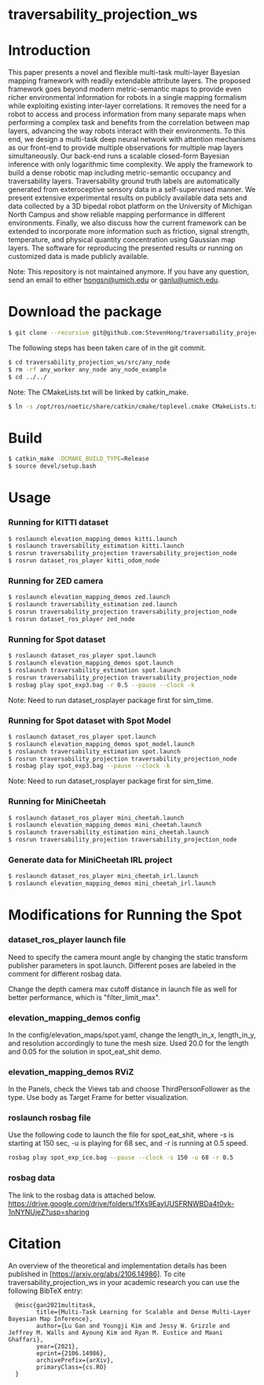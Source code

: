 traversability_projection_ws
========

Introduction
========
This paper presents a novel and flexible multi-task multi-layer Bayesian mapping framework with readily extendable attribute layers. The proposed framework goes beyond modern metric-semantic maps to provide even richer environmental information for robots in a single mapping formalism while exploiting existing inter-layer correlations. It removes the need for a robot to access and process information from many separate maps when performing a complex task and benefits from the correlation between map layers, advancing the way robots interact with their environments. To this end, we design a multi-task deep neural network with attention mechanisms as our front-end to provide multiple observations for multiple map layers simultaneously. Our back-end runs a scalable closed-form Bayesian inference with only logarithmic time complexity. We apply the framework to build a dense robotic map including metric-semantic occupancy and traversability layers. Traversability ground truth labels are automatically generated from exteroceptive sensory data in a self-supervised manner. We present extensive experimental results on publicly available data sets and data collected by a 3D bipedal robot platform on the University of Michigan North Campus and show reliable mapping performance in different environments. Finally, we also discuss how the current framework can be extended to incorporate more information such as friction, signal strength, temperature, and physical quantity concentration using Gaussian map layers. The software for reproducing the presented results or running on customized data is made publicly available.

Note: This repository is not maintained anymore. If you have any question, send an email to either hongsn@umich.edu or ganlu@umich.edu.

Download the package
========
```bash
$ git clone --recursive git@github.com:StevenHong/traversability_projection_ws.git
```

The following steps has been taken care of in the git commit.
```bash
$ cd traversability_projection_ws/src/any_node
$ rm -rf any_worker any_node any_node_example
$ cd ../../
```

Note: The CMakeLists.txt will be linked by catkin_make.
```bash
$ ln -s /opt/ros/noetic/share/catkin/cmake/toplevel.cmake CMakeLists.txt
```

Build
========
```bash
$ catkin_make -DCMAKE_BUILD_TYPE=Release
$ source devel/setup.bash
```

Usage
========
### Running for KITTI dataset
```bash
$ roslaunch elevation_mapping_demos kitti.launch
$ roslaunch traversability_estimation kitti.launch
$ rosrun traversability_projection traversability_projection_node
$ rosrun dataset_ros_player kitti_odom_node
```

### Running for ZED camera
```bash
$ roslaunch elevation_mapping_demos zed.launch
$ roslaunch traversability_estimation zed.launch
$ rosrun traversability_projection traversability_projection_node
$ rosrun dataset_ros_player zed_node
```

### Running for Spot dataset
```bash
$ roslaunch dataset_ros_player spot.launch
$ roslaunch elevation_mapping_demos spot.launch
$ roslaunch traversability_estimation spot.launch
$ rosrun traversability_projection traversability_projection_node
$ rosbag play spot_exp3.bag -r 0.5 --pause --clock -k
```
Note: Need to run dataset_rosplayer package first for sim_time.

### Running for Spot dataset with Spot Model
```bash
$ roslaunch dataset_ros_player spot.launch
$ roslaunch elevation_mapping_demos spot_model.launch
$ roslaunch traversability_estimation spot.launch
$ rosrun traversability_projection traversability_projection_node
$ rosbag play spot_exp3.bag --pause --clock -k
```
Note: Need to run dataset_rosplayer package first for sim_time.

### Running for MiniCheetah
```bash
$ roslaunch dataset_ros_player mini_cheetah.launch
$ roslaunch elevation_mapping_demos mini_cheetah.launch
$ roslaunch traversability_estimation mini_cheetah.launch
$ rosrun traversability_projection traversability_projection_node
```

### Generate data for MiniCheetah IRL project
```bash
$ roslaunch dataset_ros_player mini_cheetah_irl.launch
$ roslaunch elevation_mapping_demos mini_cheetah_irl.launch
```

Modifications for Running the Spot
========

### dataset_ros_player launch file
Need to specify the camera mount angle by changing the static transform publisher parameters in spot.launch. Different poses are labeled in the comment for different rosbag data.

Change the depth camera max cutoff distance in launch file as well for better performance, which is "filter_limit_max".

### elevation_mapping_demos config
In the config/elevation_maps/spot.yaml, change the length_in_x, length_in_y, and resolution accordingly to tune the mesh size. Used 20.0 for the length and 0.05 for the solution in spot_eat_shit demo.

### elevation_mapping_demos RViZ
In the Panels, check the Views tab and choose ThirdPersonFollower as the type. Use body as Target Frame for better visualization.

### roslaunch rosbag file
Use the following code to launch the file for spot_eat_shit, where -s is starting at 150 sec, -u is playing for 68 sec, and -r is running at 0.5 speed.
```bash
rosbag play spot_exp_ice.bag --pause --clock -s 150 -u 68 -r 0.5
```

### rosbag data
The link to the rosbag data is attached below. https://drive.google.com/drive/folders/1fXs9EayUUSFRNWBDa4t0vk-1nNYNUjeZ?usp=sharing

Citation
========
An overview of the theoretical and implementation details has been
published in [https://arxiv.org/abs/2106.14986]. To cite traversability_projection_ws in your academic
research you can use the following BibTeX entry:

      @misc{gan2021multitask,
            title={Multi-Task Learning for Scalable and Dense Multi-Layer Bayesian Map Inference}, 
            author={Lu Gan and Youngji Kim and Jessy W. Grizzle and Jeffrey M. Walls and Ayoung Kim and Ryan M. Eustice and Maani Ghaffari},
            year={2021},
            eprint={2106.14986},
            archivePrefix={arXiv},
            primaryClass={cs.RO}
      }
